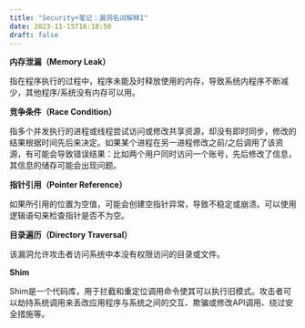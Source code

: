```yaml
---
title: "Security+笔记：漏洞名词解释1"
date: 2023-11-15T16:18:50
draft: false
---
```


**内存泄漏（Memory Leak）**

指在程序执行的过程中，程序未能及时释放使用的内存，导致系统内程序不断减少，其他程序/系统没有内存可以用。



**竞争条件（Race Condition）**

指多个并发执行的进程或线程尝试访问或修改共享资源，却没有即时同步，修改的结果根据时间先后来决定。如果某个进程在另一进程修改之前/之后调用了该资源，有可能会导致错误结果：比如两个用户同时访问一个账号，先后修改了信息，其信息的储存可能会出现问题。



**指针引用（Pointer Reference）**

如果所引用的位置为空值，可能会创建空指针异常，导致不稳定或崩溃。可以使用逻辑语句来检查指针是否不为空。



**目录遍历（Directory Traversal）**

该漏洞允许攻击者访问系统中本没有权限访问的目录或文件。



**Shim**

Shim是一个代码库，用于拦截和重定位调用命令使其可以执行旧模式。攻击者可以劫持系统调用来丢改应用程序与系统之间的交互、欺骗或修改API调用、绕过安全措施等。



